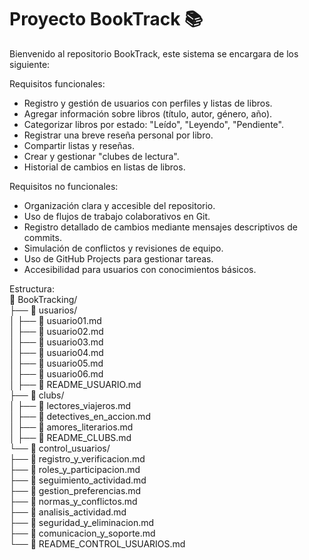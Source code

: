 
# Proyecto BookTrack 📚

Bienvenido al repositorio BookTrack, este sistema se encargara de los siguiente:

Requisitos funcionales:
- Registro y gestión de usuarios con perfiles y listas de libros.
- Agregar información sobre libros (título, autor, género, año).
- Categorizar libros por estado: "Leído", "Leyendo", "Pendiente".
- Registrar una breve reseña personal por libro.
- Compartir listas y reseñas.
- Crear y gestionar "clubes de lectura".
- Historial de cambios en listas de libros.

Requisitos no funcionales:
- Organización clara y accesible del repositorio.
- Uso de flujos de trabajo colaborativos en Git.
- Registro detallado de cambios mediante mensajes descriptivos de commits.
- Simulación de conflictos y revisiones de equipo.
- Uso de GitHub Projects para gestionar tareas.
- Accesibilidad para usuarios con conocimientos básicos.

Estructura:<br>
📁 BookTracking/<br>
├── 📁 usuarios/<br>
│   ├── 📄 usuario01.md<br>
│   ├── 📄 usuario02.md<br>
│   ├── 📄 usuario03.md<br>
│   ├── 📄 usuario04.md<br>
│   ├── 📄 usuario05.md<br>
│   ├── 📄 usuario06.md<br>
│   ├── 📄 README_USUARIO.md<br>
├── 📁 clubs/<br>
│   ├── 📄 lectores_viajeros.md<br>
│   ├── 📄 detectives_en_accion.md<br>
│   ├── 📄 amores_literarios.md<br>
│   ├── 📄 README_CLUBS.md<br>
└── 📁 control_usuarios/<br>
    ├── 📄 registro_y_verificacion.md<br>
    ├── 📄 roles_y_participacion.md<br>
    ├── 📄 seguimiento_actividad.md<br>
    ├── 📄 gestion_preferencias.md<br>
    ├── 📄 normas_y_conflictos.md<br>
    ├── 📄 analisis_actividad.md<br>
    ├── 📄 seguridad_y_eliminacion.md<br>
    ├── 📄 comunicacion_y_soporte.md<br>
    └── 📄 README_CONTROL_USUARIOS.md<br>
